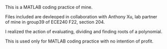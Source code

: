 This is a MATLAB coding practice of mine. 

Files included are devleoped in collaboration with Anthony Xu, lab partner of mine in group39 of ECE240 F22, section 204.

I realized the action of evaluating, dividing and finding roots of a polynomial.

This is used only for MATLAB coding practice with no intention of profit.
